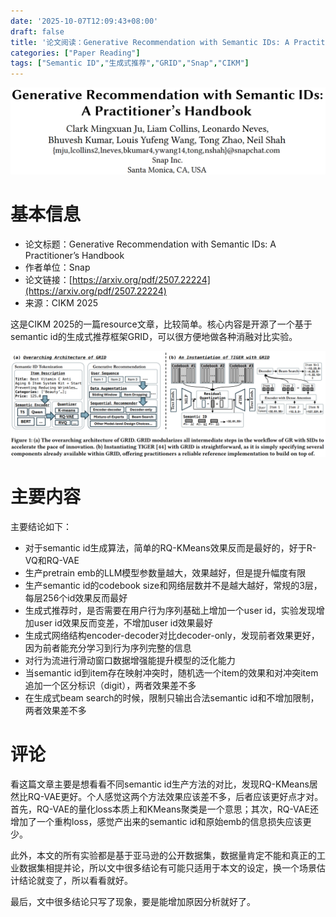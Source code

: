 ```yaml
---
date: '2025-10-07T12:09:43+08:00'
draft: false
title: '论文阅读：Generative Recommendation with Semantic IDs: A Practitioner’s Handbook'
categories: ["Paper Reading"]
tags: ["Semantic ID","生成式推荐","GRID","Snap","CIKM"]
---
```

![](GRID-paper-cover.png)

# 基本信息

* 论文标题：Generative Recommendation with Semantic IDs: A Practitioner’s Handbook
* 作者单位：Snap
* 论文链接：[https://arxiv.org/pdf/2507.22224](https://arxiv.org/pdf/2507.22224)
* 来源：CIKM 2025

这是CIKM 2025的一篇resource文章，比较简单。核心内容是开源了一个基于semantic id的生成式推荐框架GRID，可以很方便地做各种消融对比实验。

![](GRID-fig1.png)

# 主要内容

主要结论如下：
* 对于semantic id生成算法，简单的RQ-KMeans效果反而是最好的，好于R-VQ和RQ-VAE
* 生产pretrain emb的LLM模型参数量越大，效果越好，但是提升幅度有限
* 生产semantic id的codebook size和网络层数并不是越大越好，常规的3层，每层256个id效果反而最好
* 生成式推荐时，是否需要在用户行为序列基础上增加一个user id，实验发现增加user id效果反而变差，不增加user id效果最好
* 生成式网络结构encoder-decoder对比decoder-only，发现前者效果更好，因为前者能充分学习到行为序列完整的信息
* 对行为流进行滑动窗口数据增强能提升模型的泛化能力
* 当semantic id到item存在映射冲突时，随机选一个item的效果和对冲突item追加一个区分标识（digit），两者效果差不多
* 在生成式beam search的时候，限制只输出合法semantic id和不增加限制，两者效果差不多

# 评论

看这篇文章主要是想看看不同semantic id生产方法的对比，发现RQ-KMeans居然比RQ-VAE更好。个人感觉这两个方法效果应该差不多，后者应该更好点才对。首先，RQ-VAE的量化loss本质上和KMeans聚类是一个意思；其次，RQ-VAE还增加了一个重构loss，感觉产出来的semantic id和原始emb的信息损失应该更少。

此外，本文的所有实验都是基于亚马逊的公开数据集，数据量肯定不能和真正的工业数据集相提并论，所以文中很多结论有可能只适用于本文的设定，换一个场景估计结论就变了，所以看看就好。

最后，文中很多结论只写了现象，要是能增加原因分析就好了。